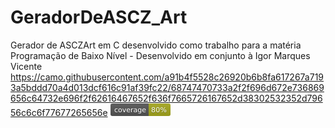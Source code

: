 # GeradorDeASCZ_Art
Gerador de ASCZArt em C desenvolvido como trabalho para a matéria Programação de Baixo Nível - Desenvolvido em conjunto à Igor Marques Vicente 
https://camo.githubusercontent.com/a91b4f5528c26920b6b8fa617267a7193a5bddd70a4d013dcf616c91af39fc22/68747470733a2f2f696d672e736869656c64732e696f2f62616467652f636f7665726167652d38302532352d79656c6c6f77677265656e
<svg xmlns="http://www.w3.org/2000/svg" xmlns:xlink="http://www.w3.org/1999/xlink" width="96" height="20" role="img" aria-label="coverage: 80%"><title>coverage: 80%</title><linearGradient id="s" x2="0" y2="100%"><stop offset="0" stop-color="#bbb" stop-opacity=".1"/><stop offset="1" stop-opacity=".1"/></linearGradient><clipPath id="r"><rect width="96" height="20" rx="3" fill="#fff"/></clipPath><g clip-path="url(#r)"><rect width="61" height="20" fill="#555"/><rect x="61" width="35" height="20" fill="#a4a61d"/><rect width="96" height="20" fill="url(#s)"/></g><g fill="#fff" text-anchor="middle" font-family="Verdana,Geneva,DejaVu Sans,sans-serif" text-rendering="geometricPrecision" font-size="110"><text aria-hidden="true" x="315" y="150" fill="#010101" fill-opacity=".3" transform="scale(.1)" textLength="510">coverage</text><text x="315" y="140" transform="scale(.1)" fill="#fff" textLength="510">coverage</text><text aria-hidden="true" x="775" y="150" fill="#010101" fill-opacity=".3" transform="scale(.1)" textLength="250">80%</text><text x="775" y="140" transform="scale(.1)" fill="#fff" textLength="250">80%</text></g></svg>
